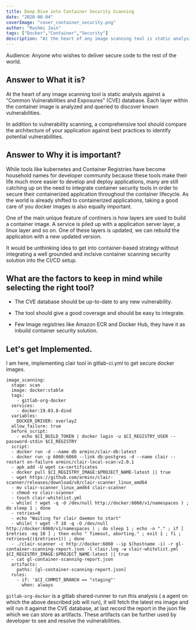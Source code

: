 ```yaml
---
title: Deep Dive into Container Security Scanning
date: "2020-08-04"
coverImage: "cover_container_security.png"
author: "Rashmi Jain"
tags: ["Docker","Container","Security"]
description: "At the heart of any image scanning tool is static analysis against a “Common Vulnerabilities and Exposures” (CVE) database. Each layer within the container image is analyzed and queried to discover known vulnerabilities."
---
```


Audience:  Anyone who wishes to deliver secure code to the rest of the world.

## Answer to **What it is?**

At the heart of any image scanning tool is static analysis against a “Common Vulnerabilities and Exposures” (CVE) database. Each layer within the container image is analyzed and queried to discover known vulnerabilities. 

In addition to vulnerability scanning, a comprehensive tool should compare the architecture of your application against best practices to identify potential vulnerabilities. 

## Answer to **Why it is important?**

While tools like kubernetes and Container Registries have become household names for developer community because these tools make their life  much more easier to develop and deploy applications, many are still catching up on the need to integrate container security tools in order to secure their containerized application throughout the container lifecycle.  As the world is already shifted to containerized applications, taking a good care of you docker images is also equally important.

One of the main unique feature of continers is how layers are used to build a container image. A service is piled up with a application server layer, a linux layer and so on. One of these layers is updated, we can rebuild the application with a new updated version.

It would be unthinking idea to get into container-based strategy without integrating a well grounded and inclsive container scanning security solution into the CI/CD setup.


## What are the factors to keep in mind while selecting the right tool?

- The CVE database should be up-to-date to any new vulnerability.

- The tool should give a good coverage and should be easy to integrate.

- Few Image registries like Amazon ECR and Docker Hub, they have it as inbuild container security solution.


## Let's get Implemented.

I am here, implementing clair tool  in gitlab-ci.yml to get secure docker images.

```
image_scanning:
  stage: scan
  image: docker:stable
  tags:
    - gitlab-org-docker
  services:
    - docker:19.03.8-dind   
  variables:
    DOCKER_DRIVER: overlay2
  allow_failure: true
  before_script:
    - echo $CI_BUILD_TOKEN | docker login -u $CI_REGISTRY_USER --password-stdin $CI_REGISTRY
  script:
  - docker run -d --name db arminc/clair-db:latest
  - docker run -p 6060:6060 --link db:postgres -d --name clair --restart on-failure arminc/clair-local-scan:v2.0.1
  - apk add -U wget ca-certificates
  - docker pull $CI_REGISTRY_IMAGE:$PROJECT_NAME-latest || true
  - wget https://github.com/arminc/clair-scanner/releases/download/v8/clair-scanner_linux_amd64
  - mv clair-scanner_linux_amd64 clair-scanner
  - chmod +x clair-scanner
  - touch clair-whitelist.yml
  - while( ! wget -q -O /dev/null http://docker:6060/v1/namespaces ) ; do sleep 1 ; done
  - retries=0
  - echo "Waiting for clair daemon to start"
  - while( ! wget -T 10 -q -O /dev/null http://docker:6060/v1/namespaces ) ; do sleep 1 ; echo -n "." ; if [ $retries -eq 10 ] ; then echo " Timeout, aborting." ; exit 1 ; fi ; retries=$(($retries+1)) ; done
  - ./clair-scanner -c http://docker:6060 --ip $(hostname -i) -r gl-container-scanning-report.json -l clair.log -w clair-whitelist.yml $CI_REGISTRY_IMAGE:$PROJECT_NAME-latest || true
  - cat gl-container-scanning-report.json
  artifacts:
    paths: [gl-container-scanning-report.json]
  rules:
    - if: '$CI_COMMIT_BRANCH == "staging"'
      when: always

```


`gitlab-org-docker` is a gitlab shared-runner to run this analysis ( a agent on which the above described job will run), it will fetch the latest ms image and  will run it against the CVE database, at last record the report in the json file which we can store as artifacts. These artifacts can be further used by developer to see and resolve the vulnerabilities.

